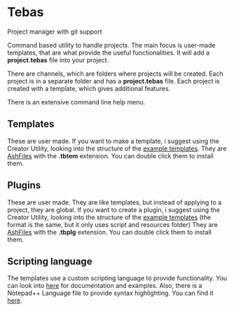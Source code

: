 # Tebas

Project manager with git support

Command based utility to handle projects. The main focus is user-made templates, that are what provide the useful functionalities.
It will add a **project.tebas** file into your project.

There are channels, which are folders where projects will be created. Each project is in a separate folder and has a **project.tebas** file.
Each project is created with a template, which gives additional features.

There is an extensive command line help menu.

## Templates
These are user made. If you want to make a template, i suggest using the Creator Utility, looking into the structure of the [example templates](./examples/templates).
They are [AshFiles](https://github.com/Dumbelfo08/AshLib) with the **.tbtem** extension. You can double click them to install them.

## Plugins
These are user made. They are like templates, but instead of applying to a project, they are global. If you want to create a plugin, i suggest using the Creator Utility, looking into the structure of the [example templates](./examples/templates) (the format is the same, but it only uses script and resources folder)
They are [AshFiles](https://github.com/Dumbelfo08/AshLib) with the **.tbplg** extension. You can double click them to install them.

## Scripting language
The templates use a custom scripting language to provide functionality. You can look into [here](./examples/scripts) for documentation and examples.
Also, there is a Notepad++ Language file to provide syntax highlighting. You can find it [here](./n++).